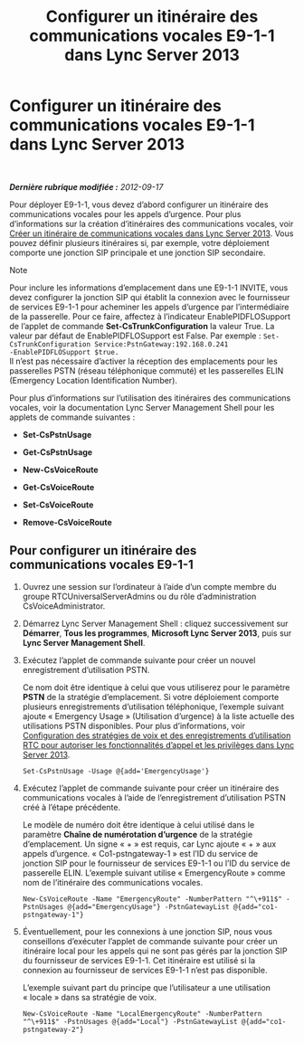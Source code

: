 ﻿---
title: Configurer un itinéraire des communications vocales E9-1-1 dans Lync Server 2013
TOCTitle: Configurer un itinéraire des communications vocales E9-1-1 dans Lync Server 2013
ms:assetid: 6933b840-0e7b-4509-ae43-bc9065677547
ms:mtpsurl: https://technet.microsoft.com/fr-fr/library/Gg398496(v=OCS.15)
ms:contentKeyID: 49297490
ms.date: 05/20/2016
mtps_version: v=OCS.15
ms.translationtype: HT
---

# Configurer un itinéraire des communications vocales E9-1-1 dans Lync Server 2013

 

_**Dernière rubrique modifiée :** 2012-09-17_

Pour déployer E9-1-1, vous devez d’abord configurer un itinéraire des communications vocales pour les appels d’urgence. Pour plus d’informations sur la création d’itinéraires des communications vocales, voir [Créer un itinéraire de communications vocales dans Lync Server 2013](lync-server-2013-create-a-voice-route.md). Vous pouvez définir plusieurs itinéraires si, par exemple, votre déploiement comporte une jonction SIP principale et une jonction SIP secondaire.

> [!NOTE]  
> Pour inclure les informations d’emplacement dans une E9-1-1 INVITE, vous devez configurer la jonction SIP qui établit la connexion avec le fournisseur de services E9-1-1 pour acheminer les appels d’urgence par l’intermédiaire de la passerelle. Pour ce faire, affectez à l’indicateur EnablePIDFLOSupport de l’applet de commande <strong>Set-CsTrunkConfiguration</strong> la valeur True. La valeur par défaut de EnablePIDFLOSupport est False. Par exemple : <code>Set-CsTrunkConfiguration Service:PstnGateway:192.168.0.241 -EnablePIDFLOSupport $true.</code><br />
Il n’est pas nécessaire d’activer la réception des emplacements pour les passerelles PSTN (réseau téléphonique commuté) et les passerelles ELIN (Emergency Location Identification Number).

Pour plus d’informations sur l’utilisation des itinéraires des communications vocales, voir la documentation Lync Server Management Shell pour les applets de commande suivantes :

  - **Set-CsPstnUsage**

  - **Get-CsPstnUsage**

  - **New-CsVoiceRoute**

  - **Get-CsVoiceRoute**

  - **Set-CsVoiceRoute**

  - **Remove-CsVoiceRoute**

## Pour configurer un itinéraire des communications vocales E9-1-1

1.  Ouvrez une session sur l’ordinateur à l’aide d’un compte membre du groupe RTCUniversalServerAdmins ou du rôle d’administration CsVoiceAdministrator.

2.  Démarrez Lync Server Management Shell : cliquez successivement sur **Démarrer**, **Tous les programmes**, **Microsoft Lync Server 2013**, puis sur **Lync Server Management Shell**.

3.  Exécutez l’applet de commande suivante pour créer un nouvel enregistrement d’utilisation PSTN.
    
    Ce nom doit être identique à celui que vous utiliserez pour le paramètre **PSTN** de la stratégie d’emplacement. Si votre déploiement comporte plusieurs enregistrements d’utilisation téléphonique, l’exemple suivant ajoute « Emergency Usage » (Utilisation d’urgence) à la liste actuelle des utilisations PSTN disponibles. Pour plus d’informations, voir [Configuration des stratégies de voix et des enregistrements d’utilisation RTC pour autoriser les fonctionnalités d’appel et les privilèges dans Lync Server 2013](lync-server-2013-configuring-voice-policies-and-pstn-usage-records-to-authorize-calling-features-and-privileges.md).
    
        Set-CsPstnUsage -Usage @{add='EmergencyUsage'}

4.  Exécutez l’applet de commande suivante pour créer un itinéraire des communications vocales à l’aide de l’enregistrement d’utilisation PSTN créé à l’étape précédente.
    
    Le modèle de numéro doit être identique à celui utilisé dans le paramètre **Chaîne de numérotation d’urgence** de la stratégie d’emplacement. Un signe « + » est requis, car Lync ajoute « + » aux appels d’urgence. « Co1-pstngateway-1 » est l’ID du service de jonction SIP pour le fournisseur de services E9-1-1 ou l’ID du service de passerelle ELIN. L’exemple suivant utilise « EmergencyRoute » comme nom de l’itinéraire des communications vocales.
    
        New-CsVoiceRoute -Name "EmergencyRoute" -NumberPattern "^\+911$" -PstnUsages @{add="EmergencyUsage"} -PstnGatewayList @{add="co1-pstngateway-1"}

5.  Éventuellement, pour les connexions à une jonction SIP, nous vous conseillons d’exécuter l’applet de commande suivante pour créer un itinéraire local pour les appels qui ne sont pas gérés par la jonction SIP du fournisseur de services E9-1-1. Cet itinéraire est utilisé si la connexion au fournisseur de services E9-1-1 n’est pas disponible.
    
    L’exemple suivant part du principe que l’utilisateur a une utilisation « locale » dans sa stratégie de voix.
    
        New-CsVoiceRoute -Name "LocalEmergencyRoute" -NumberPattern "^\+911$" -PstnUsages @{add="Local"} -PstnGatewayList @{add="co1-pstngateway-2"}

